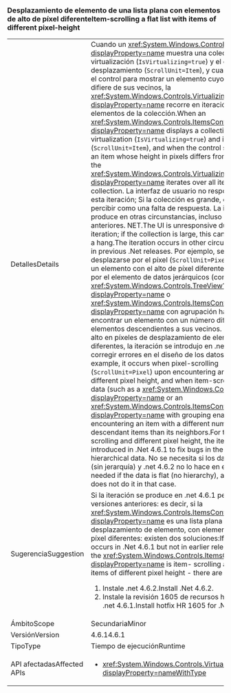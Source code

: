### <a name="item-scrolling-a-flat-list-with-items-of-different-pixel-height"></a><span data-ttu-id="8b238-101">Desplazamiento de elemento de una lista plana con elementos de alto de píxel diferente</span><span class="sxs-lookup"><span data-stu-id="8b238-101">Item-scrolling a flat list with items of different pixel-height</span></span>

|   |   |
|---|---|
|<span data-ttu-id="8b238-102">Detalles</span><span class="sxs-lookup"><span data-stu-id="8b238-102">Details</span></span>|<span data-ttu-id="8b238-103">Cuando un <xref:System.Windows.Controls.ItemsControl?displayProperty=name> muestra una colección con la virtualización (<code>IsVirtualizing=true</code>) y el elemento - desplazamiento (<code>ScrollUnit=Item</code>), y cuando se desplaza el control para mostrar un elemento cuyo alto en píxeles difiere de sus vecinos, la <xref:System.Windows.Controls.VirtualizingStackPanel?displayProperty=name> recorre en iteración todos los elementos de la colección.</span><span class="sxs-lookup"><span data-stu-id="8b238-103">When an <xref:System.Windows.Controls.ItemsControl?displayProperty=name> displays a collection using virtualization (<code>IsVirtualizing=true</code>) and item- scrolling (<code>ScrollUnit=Item</code>), and when the control scrolls to display an item whose height in pixels differs from its neighbors, the <xref:System.Windows.Controls.VirtualizingStackPanel?displayProperty=name> iterates over all items in the collection.</span></span> <span data-ttu-id="8b238-104">La interfaz de usuario no responde durante esta iteración; Si la colección es grande, esto se puede percibir como una falta de respuesta. La iteración se produce en otras circunstancias, incluso en las versiones anteriores. NET.</span><span class="sxs-lookup"><span data-stu-id="8b238-104">The UI is unresponsive during this iteration; if the collection is large, this can be perceived as a hang.The iteration occurs in other circumstances, even in previous .Net releases.</span></span> <span data-ttu-id="8b238-105">Por ejemplo, se produce al desplazarse por el píxel (<code>ScrollUnit=Pixel</code>) al encontrar un elemento con el alto de píxel diferente y al desplazarse por el elemento de datos jerárquicos (como un <xref:System.Windows.Controls.TreeView?displayProperty=name> o <xref:System.Windows.Controls.ItemsControl?displayProperty=name> con agrupación habilitado) al encontrar un elemento con un número diferente de elementos descendientes a sus vecinos. En el caso de alto en píxeles de desplazamiento de elemento y diferentes, la iteración se introdujo en .net 4.6.1 para corregir errores en el diseño de los datos jerárquicos.</span><span class="sxs-lookup"><span data-stu-id="8b238-105">For example, it occurs when pixel-scrolling (<code>ScrollUnit=Pixel</code>) upon encountering an item with different pixel height, and when item-scrolling hierarchical data (such as a <xref:System.Windows.Controls.TreeView?displayProperty=name> or an <xref:System.Windows.Controls.ItemsControl?displayProperty=name> with grouping enabled) upon encountering an item with a different number of descendant items than its neighbors.For the case of item-scrolling and different pixel height, the iteration was introduced in .Net 4.6.1 to fix bugs in the layout of hierarchical data.</span></span>  <span data-ttu-id="8b238-106">No se necesita si los datos son planos (sin jerarquía) y .net 4.6.2 no lo hace en ese caso.</span><span class="sxs-lookup"><span data-stu-id="8b238-106">It is not needed if the data is flat (no hierarchy), and .Net 4.6.2 does not do it in that case.</span></span>|
|<span data-ttu-id="8b238-107">Sugerencia</span><span class="sxs-lookup"><span data-stu-id="8b238-107">Suggestion</span></span>|<span data-ttu-id="8b238-108">Si la iteración se produce en .net 4.6.1 pero no en las versiones anteriores: es decir, si la <xref:System.Windows.Controls.ItemsControl?displayProperty=name> es una lista plana de desplazamiento de elemento, con elementos de alto de píxel diferentes: existen dos soluciones:</span><span class="sxs-lookup"><span data-stu-id="8b238-108">If the iteration occurs in .Net 4.6.1 but not in earlier releases - that is, if the <xref:System.Windows.Controls.ItemsControl?displayProperty=name> is item- scrolling a flat list with items of different pixel height - there are two remedies:</span></span><ol><li><span data-ttu-id="8b238-109">Instale .net 4.6.2.</span><span class="sxs-lookup"><span data-stu-id="8b238-109">Install .Net 4.6.2.</span></span></li><li><span data-ttu-id="8b238-110">Instale la revisión 1605 de recursos humanos para .net 4.6.1.</span><span class="sxs-lookup"><span data-stu-id="8b238-110">Install hotfix HR 1605 for .Net 4.6.1.</span></span></li></ol>|
|<span data-ttu-id="8b238-111">Ámbito</span><span class="sxs-lookup"><span data-stu-id="8b238-111">Scope</span></span>|<span data-ttu-id="8b238-112">Secundaria</span><span class="sxs-lookup"><span data-stu-id="8b238-112">Minor</span></span>|
|<span data-ttu-id="8b238-113">Versión</span><span class="sxs-lookup"><span data-stu-id="8b238-113">Version</span></span>|<span data-ttu-id="8b238-114">4.6.1</span><span class="sxs-lookup"><span data-stu-id="8b238-114">4.6.1</span></span>|
|<span data-ttu-id="8b238-115">Tipo</span><span class="sxs-lookup"><span data-stu-id="8b238-115">Type</span></span>|<span data-ttu-id="8b238-116">Tiempo de ejecución</span><span class="sxs-lookup"><span data-stu-id="8b238-116">Runtime</span></span>|
|<span data-ttu-id="8b238-117">API afectadas</span><span class="sxs-lookup"><span data-stu-id="8b238-117">Affected APIs</span></span>|<ul><li><xref:System.Windows.Controls.VirtualizingStackPanel?displayProperty=nameWithType></li></ul>|

